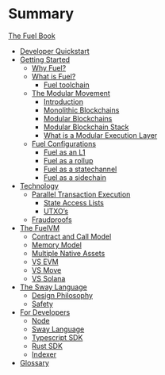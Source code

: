 # Summary

[The Fuel Book](./README.md)

- [Developer Quickstart]()
- [Getting Started]()
  - [Why Fuel?]()
  - [What is Fuel?](./what-is-fuel.md)
    - [Fuel toolchain](./fuel-toolchain.md)
  - [The Modular Movement]()
    - [Introduction]()
    - [Monolithic Blockchains]()
    - [Modular Blockchains]()
    - [Modular Blockchain Stack]()
    - [What is a Modular Execution Layer]()
  - [Fuel Configurations](./configurations.md)
    - [Fuel as an L1](./layer-1.md)
    - [Fuel as a rollup](./rollup.md)
    - [Fuel as a statechannel](./statechannel.md)
    - [Fuel as a sidechain](./sidechain.md)
- [Technology]()
  - [Parallel Transaction Execution]()
    - [State Access Lists]()
    - [UTXO’s]()
  - [Fraudproofs]()
- [The FuelVM]()
  - [Contract and Call Model]()
  - [Memory Model]()
  - [Multiple Native Assets]()
  - [VS EVM]()
  - [VS Move]()
  - [VS Solana]()
- [The Sway Language](./sway-language.md)
  - [Design Philosophy](./design-philosophy.md)
  - [Safety](./sway-safety.md)
- [For Developers]()
  - [Node]()
  - [Sway Language]()
  - [Typescript SDK]()
  - [Rust SDK]()
  - [Indexer]()
- [Glossary]()
